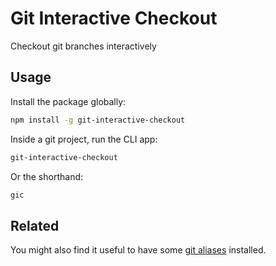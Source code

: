 # Git Interactive Checkout

Checkout git branches interactively

## Usage

Install the package globally:
```sh
npm install -g git-interactive-checkout
```

Inside a git project, run the CLI app:
```sh
git-interactive-checkout
```

Or the shorthand:
```sh
gic
```

## Related

You might also find it useful to have some [git aliases](https://github.com/zaboco/git-alias
) installed.
